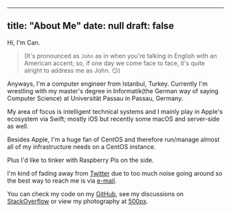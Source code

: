 
---
title: "About Me"
date: null
draft: false
---

Hi, I'm Can.

> (It's pronounced as `John` as in when you're talking in English with an American accent; so, if one day we come face to face, it's quite alright to address me as John. 😏)

Anyways, I'm a computer engineer from Istanbul, Turkey. Currently I'm wrestling with my master's degree in Informatik(the German way of saying Computer Science) at Universität Passau in Passau, Germany.

My area of focus is intelligent technical systems and I mainly play in Apple's ecosystem via Swift; mostly iOS but recently some macOS and server-side as well.

Besides Apple, I'm a huge fan of CentOS and therefore run/manage almost all of my infrastructure needs on a CentOS instance.

Plus I'd like to tinker with Raspberry Pis on the side.

I'm kind of fading away from [Twitter](https://twitter.com/cansurmeli/) due to too much noise going around so the best way to reach me is via [e-mail](mailto:c_surmeli@icloud.com).

You can check my code on my [GitHub](https://github.com/cansurmeli/), see my discussions on [StackOverflow](https://stackoverflow.com/users/1169053/can) or view my photography at [500px](https://500px.com/c_surmeli).

